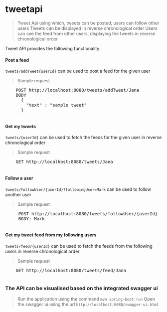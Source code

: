 # tweetapi

> Tweet Api using which, tweets can be posted, users can follow other users
> Tweets can be displayed in reverse chronological order
> Users can see the feed from other users, displaying the tweets in reverse chronological order

Tweet API provides the following functionality:

#### Post a feed

``tweets/addTweet{userId}`` can be used to post a feed for the given user
 
> Sample request
 <pre>
    POST http://localhost:8080/tweets/addTweet/Jana
    BODY
      {
        "text" : "sample tweet"
      }
  </pre>
  
#### Get my tweets
      
``tweets/{userId}`` can be used to fetch the feeds for the given user in reverse chronological order
       
> Sample request
  <pre>
    GET http://localhost:8080/tweets/Jana
  </pre>
        
#### Follow a user
  
``tweets/followUser/{userId}?followingUser=Mark`` can be used to follow another user
   
 > Sample request
 <pre>
     POST http://localhost:8080/tweets/followUser/{userId}
     BODY: Mark
 </pre>
    
#### Get my tweet feed from my following users
      
``tweets/feed/{userId}`` can be used to fetch the feeds from the following users in reverse chronological order
       
> Sample request
  <pre>
    GET http://localhost:8080/tweets/feed/Jana
  </pre>
  
### The API can be visualised based on the integrated swagger ui

> Run the application using the command ``mvn spring-boot:run``
> Open the swagger ui using the url ``http://localhost:8080/swagger-ui.html``

